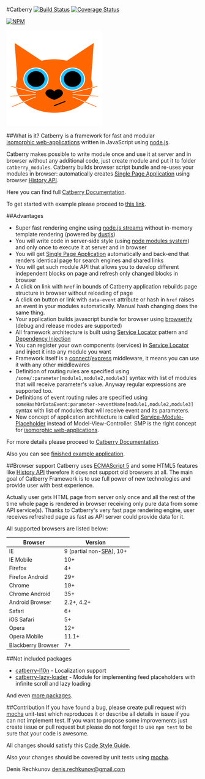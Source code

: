 #Catberry [![Build Status](https://travis-ci.org/catberry/catberry.png?branch=master)](https://travis-ci.org/catberry/catberry) [![Coverage Status](https://coveralls.io/repos/catberry/catberry/badge.png?branch=develop)](https://coveralls.io/r/catberry/catberry?branch=develop)

[![NPM](https://nodei.co/npm/catberry.png)](https://nodei.co/npm/catberry/)

![Catberry](https://raw.githubusercontent.com/catberry/catberry/master/docs/images/logo.png)

##What is it?
Catberry is a framework for fast and modular  
[isomorphic web-applications](https://github.com/catberry/catberry/blob/2.1.4/docs/index.md#isomorphic-applications) written in 
JavaScript using [node.js](http://nodejs.org). 

Catberry makes possible to write module once and use it at server and in browser
without any additional code, just create module and put it to folder 
`catberry_modules`. Catberry builds browser script bundle and re-uses your 
modules in browser: automatically creates 
[Single Page Application](http://en.wikipedia.org/wiki/Single-page_application) 
using browser 
[History API](https://developer.mozilla.org/en-US/docs/Web/Guide/API/DOM/Manipulating_the_browser_history).

Here you can find full 
[Catberry Documentation](https://github.com/catberry/catberry/blob/2.1.4/docs/index.md).

To get started with example please proceed to 
[this link](https://github.com/catberry/catberry-cli).

##Advantages
* Super fast rendering engine using 
[node.js streams](http://nodejs.org/api/stream.html#stream_api_for_stream_implementors) 
without in-memory template rendering (powered by [dustjs](https://github.com/catberry/catberry-dust))
* You will write code in server-side style 
(using [node modules system](http://nodejs.org/api/modules.html#modules_modules)) 
and only once to execute it at server and in browser
* You will get [Single Page Application](http://en.wikipedia.org/wiki/Single_Page_Application) 
automatically and back-end that renders identical page for search engines 
and shared links
* You will get such module API that allows you to develop different independent 
blocks on page and refresh only changed blocks in browser
* A click on link with `href` in bounds of Catberry application rebuilds page
structure in browser without reloading of page
* A click on button or link with `data-event` attribute or hash in `href` 
raises an event in your modules automatically. Manual hash changing does the same thing.
* Your application builds javascript bundle for browser using 
[browserify](http://browserify.org) (debug and release modes are supported)
* All framework architecture is built using 
[Service Locator](http://en.wikipedia.org/wiki/Service_locator_pattern) 
pattern and 
[Dependency Injection](http://en.wikipedia.org/wiki/Dependency_injection)
* You can register your own components (services) in 
[Service Locator](http://en.wikipedia.org/wiki/Service_locator_pattern) and 
inject it into any module you want
* Framework itself is a 
[connect](https://github.com/senchalabs/connect)/[express](https://github.com/visionmedia/express) 
middleware, it means you can use it with any other middlewares
* Definition of routing rules are specified using 
`/some/:parameter[module1,module2,module3]` syntax with list of modules that 
will receive parameter's value. Anyway regular expressions are supported too.
* Definitions of event routing rules are specified using 
`someHashOrDataEvent:parameter->eventName[module1,module2,module3]` 
syntax with list of modules that will receive event and its parameters.
* New concept of application architecture is called 
[Service-Module-Placeholder](https://github.com/catberry/catberry/blob/2.1.4/docs/index.md#service-module-placeholder) 
instead of Model-View-Controller. 
SMP is the right concept for [isomorphic web-applications](https://github.com/catberry/catberry/blob/2.1.4/docs/index.md#isomorphic-applications).

For more details please proceed to [Catberry Documentation](https://github.com/catberry/catberry/blob/2.1.4/docs/index.md).

Also you can see [finished example application](https://github.com/catberry/catberry-cli/tree/master/templates/example).

##Browser support
Catberry uses [ECMAScript 5](http://www.ecma-international.org/ecma-262/5.1/) 
and some HTML5 features like [History API](https://developer.mozilla.org/en-US/docs/Web/Guide/API/DOM/Manipulating_the_browser_history)
therefore it does not support old browsers at all.
The main goal of Catberry Framework is to use full power of new technologies 
and provide user with best experience.

Actually user gets HTML page from server only once and all the rest of the time 
whole page is rendered in browser receiving only pure data from some 
API service(s). Thanks to Catberry's very fast page rendering engine, 
user receives refreshed page as fast as API server could provide data for it.

All supported browsers are listed below:

| Browser			| Version		|
|-------------------|---------------|
| IE				| 9 (partial non-[SPA](http://en.wikipedia.org/wiki/Single-page_application)), 10+	|
| IE Mobile			| 10+			|
| Firefox 			| 4+			|
| Firefox Android	| 29+			|
| Chrome			| 19+			|
| Chrome Android	| 35+			|
| Android Browser	| 2.2+, 4.2+	|
| Safari			| 6+			|
| iOS Safari		| 5+			|
| Opera				| 12+			|
| Opera Mobile		| 11.1+			|
| Blackberry Browser| 7+			|

##Not included packages
* [catberry-l10n](https://www.npmjs.org/package/catberry-l10n) - 
Localization support
* [catberry-lazy-loader](https://www.npmjs.org/package/catberry-lazy-loader) - 
Module for implementing feed placeholders with infinite scroll and lazy loading

And even [more packages](https://www.npmjs.org/search?q=catberry).

##Contribution
If you have found a bug, please create pull request with [mocha](https://www.npmjs.org/package/mocha) 
unit-test which reproduces it or describe all details in issue if you can not 
implement test. If you want to propose some improvements just create issue or 
pull request but please do not forget to use `npm test` to be sure that your 
code is awesome.

All changes should satisfy this [Code Style Guide](https://github.com/catberry/catberry/blob/2.1.4/docs/code-style-guide.md).

Also your changes should be covered by unit tests using [mocha](https://www.npmjs.org/package/mocha).

Denis Rechkunov <denis.rechkunov@gmail.com>